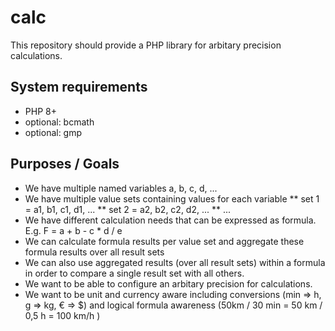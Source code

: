 # calc

This repository should provide a PHP library for arbitary precision calculations.

## System requirements 

* PHP 8+
* optional: bcmath 
* optional: gmp

## Purposes / Goals

* We have multiple named variables a, b, c, d, ...
* We have multiple value sets containing values for each variable
** set 1 = a1, b1, c1, d1, ...
** set 2 = a2, b2, c2, d2, ...
** ...
* We have different calculation needs that can be expressed as formula. E.g. F = a + b - c * d / e
* We can calculate formula results per value set and aggregate these formula results over all result sets
* We can also use aggregated results (over all result sets) within a formula in order to compare a single result set with all others.
* We want to be able to configure an arbitary precision for calculations.
* We want to be unit and currency aware including conversions (min => h, g => kg, € => $) and logical formula awareness (50km / 30 min = 50 km / 0,5 h = 100 km/h )
